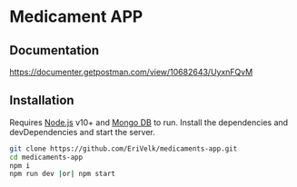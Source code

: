 # Medicament APP
## Documentation
https://documenter.getpostman.com/view/10682643/UyxnFQvM
## Installation
Requires [Node.js](https://nodejs.org/es/) v10+ and [Mongo DB](https://www.mongodb.com/try/download/community) to run.
Install the dependencies and devDependencies and start the server.
```sh
git clone https://github.com/EriVelk/medicaments-app.git
cd medicaments-app
npm i
npm run dev |or| npm start
```